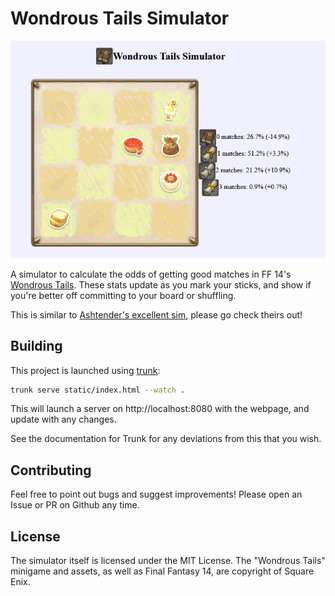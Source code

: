 # Wondrous Tails Simulator

![screenshot of the wondrous tails simulator, as of March 6th 2023](./Screenshot_2023-03-06_235810.png)

A simulator to calculate the odds of getting good matches in FF 14's [Wondrous Tails](https://ffxiv.consolegameswiki.com/wiki/Wondrous_Tails). 
These stats update as you mark your sticks, and show if you're better off committing to your board or shuffling.

This is similar to [Ashtender's excellent sim](http://ashtender.com/ffxiv/tails), please go check theirs out!

## Building
This project is launched using [trunk](https://trunkrs.dev/):

```sh
trunk serve static/index.html --watch .
```
This will launch a server on http://localhost:8080 with the webpage, and update with any changes.

See the documentation for Trunk for any deviations from this that you wish.

## Contributing

Feel free to point out bugs and suggest improvements! Please open an Issue or PR on Github any time.

## License

The simulator itself is licensed under the MIT License.
The "Wondrous Tails" minigame and assets, as well as Final Fantasy 14, are copyright of Square Enix.